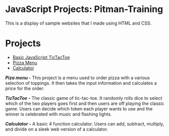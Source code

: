 # JavaScript Projects: Pitman-Training
This is a display of sample websites that I made using HTML and CSS.

# Projects
- [Basic JavaScript TicTacToe](https://github.com/htrgiusti/TicTacToe)
- [Pizza Menu](https://github.com/htrgiusti/JavaScript-Projects-Pitman-Training/tree/main/Basic%20JavaScript%20Projects/Pizza_Project)
- [Calculator](https://github.com/htrgiusti/Calculator)

***Piza menu -*** 
This project is a menu used to order pizza with a various selection of toppings. It then takes the input information and calculates a price for the order.

***TicTacToe -*** 
The classic game of tic-tac-toe. It randomly rolls dice to select which of the two players goes first and then users are off playing the classic game. Users can decide which token each player wants to use and the winner is celebrated with music and flashing lights.

***Calculator -***
A basic 4 function calculator. Users can add, subtract, multiply, and divide on a sleek web version of a calculator.
